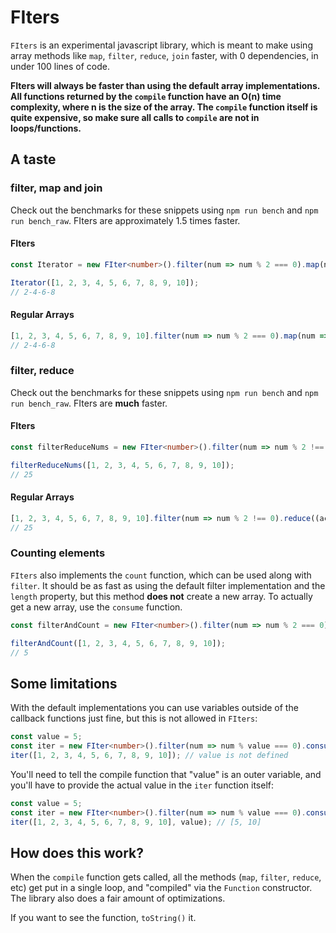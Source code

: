 # FIters

`FIters` is an experimental javascript library, which is meant to make using array methods like `map`, `filter`, `reduce`, `join` faster, with 0 dependencies, in under 100 lines of code.

**FIters will always be faster than using the default array implementations. All functions returned by the `compile` function have an O(n) time complexity, where n is the size of the array. The `compile` function itself is quite expensive, so make sure all calls to `compile` are not in loops/functions.**

## A taste

### filter, map and join

Check out the benchmarks for these snippets using `npm run bench` and `npm run bench_raw`. FIters are approximately 1.5 times faster.

#### FIters

```ts
const Iterator = new FIter<number>().filter(num => num % 2 === 0).map(num => num * 2).join("-").compile();

Iterator([1, 2, 3, 4, 5, 6, 7, 8, 9, 10]);
// 2-4-6-8
```

#### Regular Arrays

```ts
[1, 2, 3, 4, 5, 6, 7, 8, 9, 10].filter(num => num % 2 === 0).map(num => num * 2).join("-");
// 2-4-6-8
```

### filter, reduce

Check out the benchmarks for these snippets using `npm run bench` and `npm run bench_raw`. FIters are **much** faster.

#### FIters

```ts
const filterReduceNums = new FIter<number>().filter(num => num % 2 !== 0).reduce((acc, num) => acc + num, 0).compile();

filterReduceNums([1, 2, 3, 4, 5, 6, 7, 8, 9, 10]);
// 25
```

#### Regular Arrays

```ts
[1, 2, 3, 4, 5, 6, 7, 8, 9, 10].filter(num => num % 2 !== 0).reduce((acc, num) => acc + num, 0);
// 25
```

### Counting elements

`FIters` also implements the `count` function, which can be used along with `filter`. It should be as fast as using the default filter implementation and the `length` property, but this method **does not** create a new array. To actually get a new array, use the `consume` function.

```ts
const filterAndCount = new FIter<number>().filter(num => num % 2 === 0).count().compile();

filterAndCount([1, 2, 3, 4, 5, 6, 7, 8, 9, 10]);
// 5
```

## Some limitations

With the default implementations you can use variables outside of the callback functions just fine, but this is not allowed in `FIters`:

```ts
const value = 5;
const iter = new FIter<number>().filter(num => num % value === 0).consume().compile();
iter([1, 2, 3, 4, 5, 6, 7, 8, 9, 10]); // value is not defined
```

You'll need to tell the compile function that "value" is an outer variable, and you'll have to provide the actual value in the `iter` function itself:

```ts
const value = 5;
const iter = new FIter<number>().filter(num => num % value === 0).consume().compile("value");
iter([1, 2, 3, 4, 5, 6, 7, 8, 9, 10], value); // [5, 10]
```

## How does this work?

When the `compile` function gets called, all the methods (`map`, `filter`, `reduce`, etc) get put in a single loop, and "compiled" via the `Function` constructor. The library also does a fair amount of optimizations. 

If you want to see the function, `toString()` it.